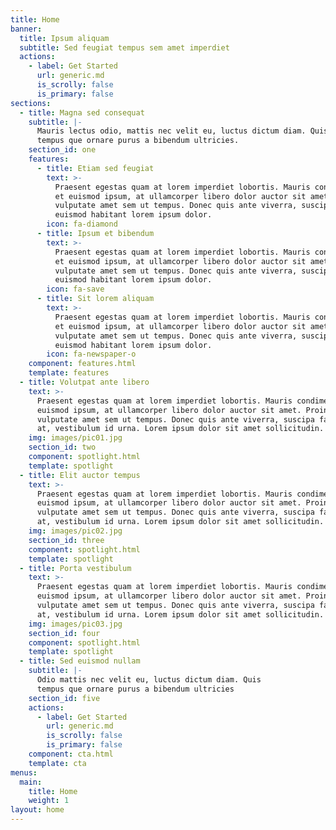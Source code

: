 ```yaml
---
title: Home
banner:
  title: Ipsum aliquam
  subtitle: Sed feugiat tempus sem amet imperdiet
  actions:
    - label: Get Started
      url: generic.md
      is_scrolly: false
      is_primary: false
sections:
  - title: Magna sed consequat
    subtitle: |-
      Mauris lectus odio, mattis nec velit eu, luctus dictum diam. Quis  
      tempus que ornare purus a bibendum ultricies.
    section_id: one
    features:
      - title: Etiam sed feugiat
        text: >-
          Praesent egestas quam at lorem imperdiet lobortis. Mauris condimentum
          et euismod ipsum, at ullamcorper libero dolor auctor sit amet. Proin
          vulputate amet sem ut tempus. Donec quis ante viverra, suscipit
          euismod habitant lorem ipsum dolor.
        icon: fa-diamond
      - title: Ipsum et bibendum
        text: >-
          Praesent egestas quam at lorem imperdiet lobortis. Mauris condimentum
          et euismod ipsum, at ullamcorper libero dolor auctor sit amet. Proin
          vulputate amet sem ut tempus. Donec quis ante viverra, suscipit
          euismod habitant lorem ipsum dolor.
        icon: fa-save
      - title: Sit lorem aliquam
        text: >-
          Praesent egestas quam at lorem imperdiet lobortis. Mauris condimentum
          et euismod ipsum, at ullamcorper libero dolor auctor sit amet. Proin
          vulputate amet sem ut tempus. Donec quis ante viverra, suscipit
          euismod habitant lorem ipsum dolor.
        icon: fa-newspaper-o
    component: features.html
    template: features
  - title: Volutpat ante libero
    text: >-
      Praesent egestas quam at lorem imperdiet lobortis. Mauris condimentum et
      euismod ipsum, at ullamcorper libero dolor auctor sit amet. Proin
      vulputate amet sem ut tempus. Donec quis ante viverra, suscipa facilisis
      at, vestibulum id urna. Lorem ipsum dolor sit amet sollicitudin.
    img: images/pic01.jpg
    section_id: two
    component: spotlight.html
    template: spotlight
  - title: Elit auctor tempus
    text: >-
      Praesent egestas quam at lorem imperdiet lobortis. Mauris condimentum et
      euismod ipsum, at ullamcorper libero dolor auctor sit amet. Proin
      vulputate amet sem ut tempus. Donec quis ante viverra, suscipa facilisis
      at, vestibulum id urna. Lorem ipsum dolor sit amet sollicitudin.
    img: images/pic02.jpg
    section_id: three
    component: spotlight.html
    template: spotlight
  - title: Porta vestibulum
    text: >-
      Praesent egestas quam at lorem imperdiet lobortis. Mauris condimentum et
      euismod ipsum, at ullamcorper libero dolor auctor sit amet. Proin
      vulputate amet sem ut tempus. Donec quis ante viverra, suscipa facilisis
      at, vestibulum id urna. Lorem ipsum dolor sit amet sollicitudin.
    img: images/pic03.jpg
    section_id: four
    component: spotlight.html
    template: spotlight
  - title: Sed euismod nullam
    subtitle: |-
      Odio mattis nec velit eu, luctus dictum diam. Quis
      tempus que ornare purus a bibendum ultricies
    section_id: five
    actions:
      - label: Get Started
        url: generic.md
        is_scrolly: false
        is_primary: false
    component: cta.html
    template: cta
menus:
  main:
    title: Home
    weight: 1
layout: home
---
```

